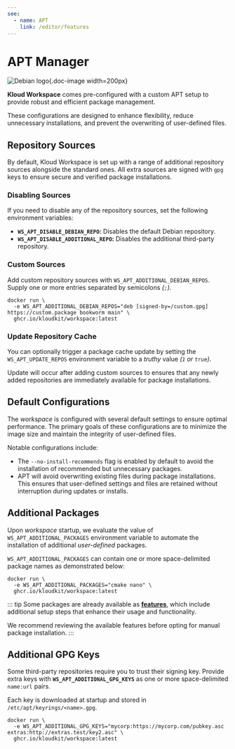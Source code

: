```yaml
---
see:
  - name: APT
    link: /editor/features
---
```


# APT Manager

![Debian logo](/icons/debian.svg){.doc-image width=200px}

**Kloud Workspace** comes pre-configured with a custom APT setup to provide robust and
efficient package management.

These configurations are designed to enhance flexibility, reduce unnecessary
installations, and prevent the overwriting of user-defined files.

## Repository Sources

By default, Kloud Workspace is set up with a range of additional repository sources
alongside the standard ones.
All extra sources are signed with `gpg` keys to ensure secure and verified package
installations.

### Disabling Sources

If you need to disable any of the repository sources, set the following environment
variables:

- **`WS_APT_DISABLE_DEBIAN_REPO`:** Disables the default Debian repository.
- **`WS_APT_DISABLE_ADDITIONAL_REPO`:** Disables the additional third-party repository.

### Custom Sources

Add custom repository sources with `WS_APT_ADDITIONAL_DEBIAN_REPOS`.
Supply one or more entries separated by semicolons *(`;`)*.

```sh{2}
docker run \
  -e WS_APT_ADDITIONAL_DEBIAN_REPOS="deb [signed-by=/custom.gpg] https://custom.package bookworm main" \
  ghcr.io/kloudkit/workspace:latest
```

### Update Repository Cache

You can optionally trigger a package cache update by setting the `WS_APT_UPDATE_REPOS`
environment variable to a *truthy* value *(`1` or `true`)*.

Update will occur after adding custom sources to ensures that any newly added
repositories are immediately available for package installations.

## Default Configurations

The *workspace* is configured with several default settings to ensure optimal performance.
The primary goals of these configurations are to minimize the image size and maintain the
integrity of user-defined files.

Notable configurations include:

- The `--no-install-recommends` flag is enabled by default to avoid the installation of
  recommended but unnecessary packages.
- APT will avoid overwriting existing files during package installations.
  This ensures that user-defined settings and files are retained without interruption
  during updates or installs.

## Additional Packages

Upon *workspace* startup, we evaluate the value of `WS_APT_ADDITIONAL_PACKAGES`
environment variable to automate the installation of additional *user-defined* packages.

`WS_APT_ADDITIONAL_PACKAGES` can contain one or more space-delimited package names as
demonstrated below:

```sh{2}
docker run \
  -e WS_APT_ADDITIONAL_PACKAGES="cmake nano" \
  ghcr.io/kloudkit/workspace:latest
```

::: tip
Some packages are already available as [**features**](/editor/features), which include
additional setup steps that enhance their usage and functionality.

We recommend reviewing the available features before opting for manual package installation.
:::

## Additional GPG Keys

Some third-party repositories require you to trust their signing key.
Provide extra keys with **`WS_APT_ADDITIONAL_GPG_KEYS`** as one or more
space-delimited `name:url` pairs.

Each key is downloaded at startup and stored in `/etc/apt/keyrings/<name>.gpg`.

```sh{2}
docker run \
  -e WS_APT_ADDITIONAL_GPG_KEYS="mycorp:https://mycorp.com/pubkey.asc extras:http://extras.test/key2.asc" \
  ghcr.io/kloudkit/workspace:latest
```
